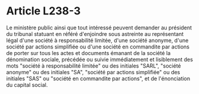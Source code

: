 # Article L238-3

Le ministère public ainsi que tout intéressé peuvent demander au président du tribunal statuant en référé d'enjoindre sous astreinte au représentant légal d'une société à responsabilité limitée, d'une société anonyme, d'une société par actions simplifiée ou d'une société en commandite par actions de porter sur tous les actes et documents émanant de la société la dénomination sociale, précédée ou suivie immédiatement et lisiblement des mots "société à responsabilité limitée" ou des initiales "SARL", "société anonyme" ou des initiales "SA", "société par actions simplifiée" ou des initiales "SAS" ou "société en commandite par actions", et de l'énonciation du capital social.